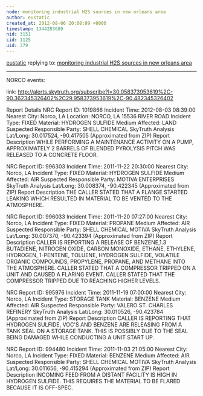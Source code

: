 ```yaml
---
node: monitoring industrial H2S sources in new orleans area
author: eustatic
created_at: 2012-08-06 20:08:09 +0000
timestamp: 1344283689
nid: 3151
cid: 1125
uid: 379
---
```




[eustatic](../profile/eustatic) replying to: [monitoring industrial H2S sources in new orleans area](../notes/eustatic/8-6-2012/monitoring-industrial-h2s-sources-new-orleans-area)

----
NORCO events:

link:
http://alerts.skytruth.org/subscribe?l=30.058373953619%2C-90.362345326402%2C29.958373953619%2C-90.482345326402

Report Details
NRC Report ID: 1019866
Incident Time: 2012-08-03 08:39:00
Nearest City: Norco, LA
Location: NORCO, LA 15536 RIVER ROAD
Incident Type: FIXED
Material: HYDROGEN SULFIDE
Medium Affected: LAND
Suspected Responsible Party: SHELL CHEMICAL
SkyTruth Analysis
Lat/Long: 30.017524, -90.417505 (Approximated from ZIP)
Report Description
WHILE PERFORMING A MAINTENANCE ACTIVITY ON A PUMP, APPROXIMATELY 2 BARRELS OF BLENDED PYROLYSIS PITCH WAS RELEASED TO A CONCRETE FLOOR.

NRC Report ID: 996303
Incident Time: 2011-11-22 20:30:00
Nearest City: Norco, LA
Incident Type: FIXED
Material: HYDROGEN SULFIDE
Medium Affected: AIR
Suspected Responsible Party: MOTIVA ENTERPRISES
SkyTruth Analysis
Lat/Long: 30.008374, -90.422345 (Approximated from ZIP)
Report Description
THE CALLER STATED THAT A FLANGE STARTED LEAKING WHICH RESULTED IN MATERIAL TO BE VENTED TO THE ATMOSPHERE.

NRC Report ID: 996033
Incident Time: 2011-11-20 07:27:00
Nearest City: Norco, LA
Incident Type: FIXED
Material: PROPANE
Medium Affected: AIR
Suspected Responsible Party: SHELL CHEMICAL MOTIVA
SkyTruth Analysis
Lat/Long: 30.007370, -90.423394 (Approximated from ZIP)
Report Description
CALLER IS REPORTING A RELEASE OF BENZENE,1.3 BUTADIENE, NITROGEN OXIDE, CARBON MONOXIDE, ETHANE, ETHYLENE, HYDROGEN, 1-PENTENE, TOLUENE, HYDROGEN SULFIDE, VOLATILE ORGANIC COMPOUNDS, PROPYLENE, PROPANE, AND METHANE INTO THE ATMOSPHERE. CALLER STATED THAT A COMPRESSOR TRIPPED ON A UNIT AND CAUSED A FLARING EVENT. CALLER STATED THAT THE COMPRESSOR TRIPPED DUE TO REACHING HIGHER LEVELS.

NRC Report ID: 995976
Incident Time: 2011-11-19 07:00:00
Nearest City: Norco, LA
Incident Type: STORAGE TANK
Material: BENZENE
Medium Affected: AIR
Suspected Responsible Party: VALERO ST. CHARLES REFINERY
SkyTruth Analysis
Lat/Long: 30.010526, -90.423784 (Approximated from ZIP)
Report Description
CALLER IS REPORTING THAT HYDROGEN SULFIDE, VOC'S AND BENZENE ARE RELEASING FROM A TANK SEAL ON A STORAGE TANK. THIS IS POSSIBLY DUE TO THE SEAL BEING DAMAGED WHILE CONDUCTING A UNIT START UP.

NRC Report ID: 994480
Incident Time: 2011-11-03 21:05:00
Nearest City: Norco, LA
Incident Type: FIXED
Material: BENZENE
Medium Affected: AIR
Suspected Responsible Party: SHELL CHEMICAL MOTIVA
SkyTruth Analysis
Lat/Long: 30.011656, -90.415294 (Approximated from ZIP)
Report Description
INCOMING FEED FROM A DISTANT FACILITY IS HIGH IN HYDROGEN SULFIDE. THIS REQUIRES THE MATERIAL TO BE FLARED BECAUSE IT IS OFF-SPEC.